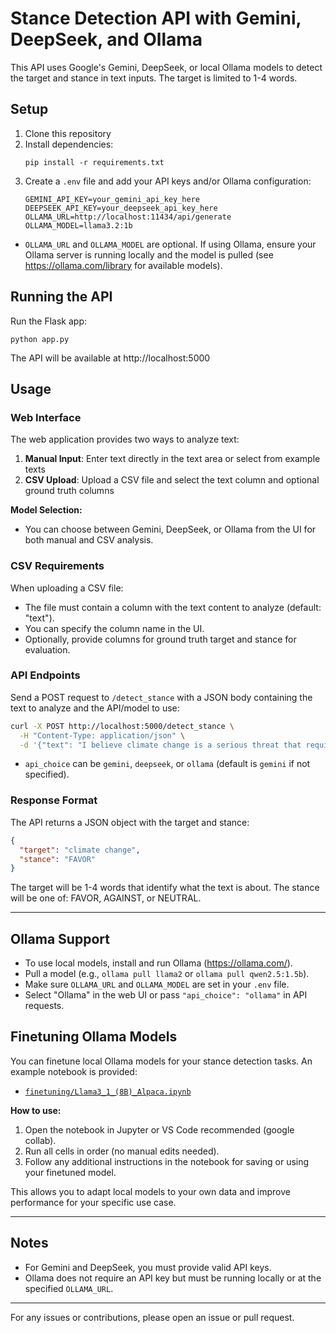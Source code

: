 # Stance Detection API with Gemini, DeepSeek, and Ollama

This API uses Google's Gemini, DeepSeek, or local Ollama models to detect the target and stance in text inputs. The target is limited to 1-4 words.

## Setup

1. Clone this repository
2. Install dependencies:
   ```
   pip install -r requirements.txt
   ```
3. Create a `.env` file and add your API keys and/or Ollama configuration:
   ```
   GEMINI_API_KEY=your_gemini_api_key_here
   DEEPSEEK_API_KEY=your_deepseek_api_key_here
   OLLAMA_URL=http://localhost:11434/api/generate
   OLLAMA_MODEL=llama3.2:1b
   ```

- `OLLAMA_URL` and `OLLAMA_MODEL` are optional. If using Ollama, ensure your Ollama server is running locally and the model is pulled (see https://ollama.com/library for available models).

## Running the API

Run the Flask app:
```
python app.py
```

The API will be available at http://localhost:5000

## Usage

### Web Interface

The web application provides two ways to analyze text:

1. **Manual Input**: Enter text directly in the text area or select from example texts
2. **CSV Upload**: Upload a CSV file and select the text column and optional ground truth columns

**Model Selection:**
- You can choose between Gemini, DeepSeek, or Ollama from the UI for both manual and CSV analysis.

### CSV Requirements

When uploading a CSV file:
- The file must contain a column with the text content to analyze (default: "text").
- You can specify the column name in the UI.
- Optionally, provide columns for ground truth target and stance for evaluation.

### API Endpoints

Send a POST request to `/detect_stance` with a JSON body containing the text to analyze and the API/model to use:

```bash
curl -X POST http://localhost:5000/detect_stance \
  -H "Content-Type: application/json" \
  -d '{"text": "I believe climate change is a serious threat that requires immediate action.", "api_choice": "ollama"}'
```

- `api_choice` can be `gemini`, `deepseek`, or `ollama` (default is `gemini` if not specified).

### Response Format

The API returns a JSON object with the target and stance:

```json
{
  "target": "climate change",
  "stance": "FAVOR"
}
```

The target will be 1-4 words that identify what the text is about.
The stance will be one of: FAVOR, AGAINST, or NEUTRAL.

---

## Ollama Support
- To use local models, install and run Ollama (https://ollama.com/).
- Pull a model (e.g., `ollama pull llama2` or `ollama pull qwen2.5:1.5b`).
- Make sure `OLLAMA_URL` and `OLLAMA_MODEL` are set in your `.env` file.
- Select "Ollama" in the web UI or pass `"api_choice": "ollama"` in API requests.

## Finetuning Ollama Models

You can finetune local Ollama models for your stance detection tasks. An example notebook is provided:

- [`finetuning/Llama3_1_(8B)_Alpaca.ipynb`](finetuning/Llama3_1_(8B)_Alpaca.ipynb)

**How to use:**
1. Open the notebook in Jupyter or VS Code recommended (google collab).
2. Run all cells in order (no manual edits needed).
3. Follow any additional instructions in the notebook for saving or using your finetuned model.

This allows you to adapt local models to your own data and improve performance for your specific use case.

---

## Notes
- For Gemini and DeepSeek, you must provide valid API keys.
- Ollama does not require an API key but must be running locally or at the specified `OLLAMA_URL`.

---

For any issues or contributions, please open an issue or pull request.